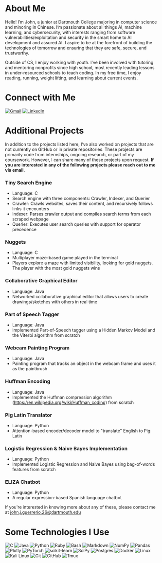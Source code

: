 # About Me
Hello! I’m John, a junior at Dartmouth College majoring in computer science and minoring in Chinese. I’m passionate about all things AI, machine learning, and cybersecurity, with interests ranging from software vulnerabilities/exploitation and security in the smart home to AI development and assured AI. I aspire to be at the forefront of building the technologies of tomorrow and ensuring that they are safe, secure, and trustworthy.

Outside of CS, I enjoy working with youth. I've been involved with tutoring and mentoring nonprofits since high school, most recently leading lessons in under-resourced schools to teach coding. In my free time, I enjoy reading, running, weight lifting, and learning about current events.

# Connect with Me
[![Gmail](https://img.shields.io/badge/Gmail-D14836?style=for-the-badge&logo=gmail&logoColor=white)](mailto:john.j.guerrerio.26@dartmouth.edu)
[![LinkedIn](https://img.shields.io/badge/LinkedIn-%230077B5.svg?logo=linkedin&logoColor=white)](https://linkedin.com/in/john-guerrerio) 

# Additional Projects
In addition to the projects listed here, I’ve also worked on projects that are not currently on GitHub or in private repositories.  These projects are primarily code from internships, ongoing research, or part of my coursework.  However, I can share many of these projects upon request.  **If you are interested in any of the following projects please reach out to me via email.**

### Tiny Search Engine
- Language: C
- Search engine with three components: Crawler, Indexer, and Querier
- Crawler: Crawls websites, saves their content, and recursively follows links it encounters
- Indexer: Parses crawler output and compiles search terms from each scraped webpage
- Querier: Executes user search queries with support for operator precedence

### Nuggets
- Language: C
- Multiplayer maze-based game played in the terminal
- Players explore a maze with limited visibility, looking for gold nuggets. The player with the most gold nuggets wins

### Collaborative Graphical Editor
- Language: Java
- Networked collaborative graphical editor that allows users to create drawings/sketches with others in real time

### Part of Speech Tagger
- Language: Java
- Implemented Part-of-Speech tagger using a Hidden Markov Model and the Viterbi algorithm from scratch

### Webcam Painting Program
- Language: Java
- Painting program that tracks an object in the webcam frame and uses it as the paintbrush

### Huffman Encoding
- Language: Java
- Implemented the Huffman compression algorithm (https://en.wikipedia.org/wiki/Huffman_coding) from scratch

### Pig Latin Translator
- Language: Python
- Attention-based encoder/decoder model to "translate" English to Pig Latin

### Logistic Regression & Naive Bayes Implementation
- Language: Python
- Implemented Logistic Regression and Naive Bayes using bag-of-words features from scratch

### ELIZA Chatbot
- Language: Python
- A regular expression-based Spanish language chatbot

If you're interested in knowing more about any of these, please contact me at john.j.guerrerio.26@dartmouth.edu

# Some Technologies I Use
![C](https://img.shields.io/badge/c-%2300599C.svg?style=for-the-badge&logo=c&logoColor=white) ![Java](https://img.shields.io/badge/java-%23ED8B00.svg?style=for-the-badge&logo=java&logoColor=white) ![Python](https://img.shields.io/badge/python-3670A0?style=for-the-badge&logo=python&logoColor=ffdd54) ![Ruby](https://img.shields.io/badge/ruby-%23CC342D.svg?style=for-the-badge&logo=ruby&logoColor=white) ![Bash](https://img.shields.io/badge/GNU%20Bash-4EAA25?style=for-the-badge&logo=GNU%20Bash&logoColor=white) ![Markdown](https://img.shields.io/badge/markdown-%23000000.svg?style=for-the-badge&logo=markdown&logoColor=white) ![NumPy](https://img.shields.io/badge/numpy-%23013243.svg?style=for-the-badge&logo=numpy&logoColor=white) ![Pandas](https://img.shields.io/badge/pandas-%23150458.svg?style=for-the-badge&logo=pandas&logoColor=white) ![Plotly](https://img.shields.io/badge/Plotly-%233F4F75.svg?style=for-the-badge&logo=plotly&logoColor=white) ![PyTorch](https://img.shields.io/badge/PyTorch-%23EE4C2C.svg?style=for-the-badge&logo=PyTorch&logoColor=white) ![scikit-learn](https://img.shields.io/badge/scikit--learn-%23F7931E.svg?style=for-the-badge&logo=scikit-learn&logoColor=white) ![SciPy](https://img.shields.io/badge/SciPy-%230C55A5.svg?style=for-the-badge&logo=scipy&logoColor=%white) ![Postgres](https://img.shields.io/badge/postgres-%23316192.svg?style=for-the-badge&logo=postgresql&logoColor=white) ![Docker](https://img.shields.io/badge/docker-%230db7ed.svg?style=for-the-badge&logo=docker&logoColor=white) ![Linux](https://img.shields.io/badge/Linux-FCC624?style=for-the-badge&logo=linux&logoColor=black) ![Kali Linux](https://img.shields.io/badge/Kali_Linux-557C94?style=for-the-badge&logo=kali-linux&logoColor=white) ![Git](https://img.shields.io/badge/GIT-E44C30?style=for-the-badge&logo=git&logoColor=white) ![GitHub](https://img.shields.io/badge/GitHub-100000?style=for-the-badge&logo=github&logoColor=white) ![Tmux](https://img.shields.io/badge/tmux-1BB91F?style=for-the-badge&logo=tmux&logoColor=white)